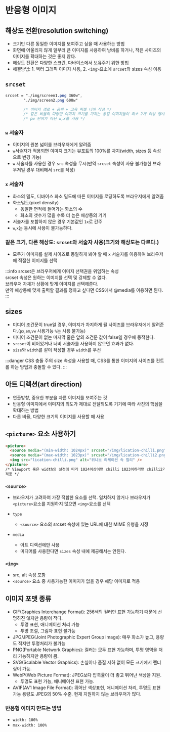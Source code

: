 # 반응형 이미지

## 해상도 전환(resolution switching)

- 크기만 다른 동일한 이미지를 보여주고 싶을 때 사용하는 방법
- 화면에 어울리지 않게 일부러 큰 이미지를 사용하여 낭비를 하거나, 작은 사이즈의 이미지를 확대하는 것은 좋지 않다.
- 해상도 전환은 다양한 스크린, 다바이스에서 보유주기 위한 방법
- 해결방법: 1. 벡터 그래픽 이미지 사용, 2. `<img>`요소에 `srcset`와 sizes 속성 이용

## `srcset`

```css
srcset = "./img/screen1.png 360w",
        "./img/screen2.png 600w"

        /* 이미지 경로 + 공백 + 고육 픽셀 너비 작성 */
        /* 같은 비율의 다양한 이미지 크기를 가지는 동일 이미지들이 최소 2개 이상 명시하는 속성 */
        /* pw 단위가 아닌 w,x를 사용 */
```

### `w` 서술자

- 이미지의 원본 넓이를 브라우저에게 알려줌
- `w`서술자가 적용되면 이미지 크기는 뷰포트의 100%를 차지(width, sizes 등 속성으로 변경 가능)
- `w` 서술자를 사용한 경우 `src` 속성을 무시(만약 `srcset` 속성이 사용 불가능한 브라우저일 경우 대비해서 `src`를 작성)

### `x` 서술자

- 화소의 밀도, 디바이스 화소 밀도에 따른 이미지를 로딩하도록 브라우저에게 알려줌
- 화소밀도(pixel density)
  - 동일한 면적에 들어가는 화소의 수
  - 화소의 갯수가 많을 수록 더 높은 해상동의 기기
- 서술자를 포함하지 않은 경우 기본값인 `1x`로 간주
- `w`,`x`는 동시에 사용이 불가능하다.

### 같은 크기, 다른 해상도: `srcset`와 서술자 사용(크기와 해상도는 다르다.)

- 모두가 이미지를 실제 사이즈로 동일하게 봐야 할 때 `x` 서술자를 이용하여 브라우저에 적절한 이미지를 선택

:::info
srcset은 브라우저에게 이미지 선택권을 위임하는 속성<br/>
srcset 속성은 원하는 이미지를 선택 및 강제할 수 없다.<br/>
브라우저 자체가 상황에 맞게 이미지를 선택해준다.<br/>
만약 해상동에 맞게 출력할 결과를 정하고 싶다면 CSS에서 @media를 이용하면 된다.
:::

## sizes

- 미디어 조건문이 true일 경우, 이미지가 차지하게 될 사이즈를 브라우저에게 알려준다.(`px`,`em`,`vw` 사용가능 `%`는 사용 불가능)
- 미디어 조건문이 없는 마지막 줄은 앞의 조건문 값이 false일 경우에 동작한다.
- `srcset`이 비어있거나 너비 서술자를 사용하지 않으면 효과가 없다.
- `size`와 `width`를 같이 작성할 경우 `width`를 우선

:::danger
CSS 충돌 주의
size 속성을 사용할 때, CSS를 통한 이미지의 사이즈를 컨트롤 하는 방법과 충돌할 수 있다.
:::

## 아트 디렉션(art direction)

- 연출방향, 중요한 부분을 자른 이미지를 보여주는 것
- 반응형 이미지에서 이미지의 의도가 제대로 전달되도록 기기에 따라 사진의 핵심을 확대하는 방법
- 다른 비율, 다양한 크기의 이미지를 사용할 때 사용

## `<picture>` 요소 사용하기

```html
<picture>
  <source media="(min-width: 1024px)" srcset="/img/lication-chilli.png" />
  <source media="(max-width: 1023px)" srcset="/img/lication-chilli2.png" />
  <img src="lication-chilli.png" alt="위니브 리케이션 속 칠리" />
</picture>
/* Viewport 혹은 width의 설정에 따라 1024이상이면 chilli 1023이하라면 chilli2가
적용 */
```

### `<source>`

- 브라우저가 고려하여 가장 적합한 요소를 선택. 일치하지 않거나 브라우저가 `<picture>`요소를 지원하지 않으면 `<img>`요소를 선택

- `type`
  - `<source>` 요소의 srcset 속성에 있는 URL에 대한 MIME 유형을 지정

- `media`
  - 아트 디렉션에만 사용
  - 미디어를 사용한다면 `sizes` 속성 내에 제공해서는 안된다.

### `<img>`

- src, alt 속성 포함
- `<source>` 요소 중 사용가능한 이미지가 없을 경우 해당 이미지로 적용

## 이미지 포맷 종류

- GIF(Graphics Interchange Format): 256색의 컬러만 표현 가능하기 때문에 선명하진 않지만 용량이 적다.
  - 투명 표현, 애니메이션 처리 가능
  - 투명 조절, 그림자 표현 불가능
- JPG/JPEG(Joint Photographic Expert Group image): 매우 화소가 높고, 용량도 적지만 투명처리가 불가능
- PNG(Portable Network Graphics): 컬러는 모두 표현 가능하며, 투명 영역을 처리 가능하지만 용량이 큼.
- SVG(Scalable Vector Graphics): 손실이나 품질 저하 없이 모든 크기에서 렌더링이 가능.
- WebP(Web Picture Format): JPEG보다 압축률이 더 좋고 뛰어난 색상을 지원.
  - 투명도 표현 가능, 애니메이션 표현 가능.
- AVIF(AV1 Image File Format): 뛰어난 색상표현, 애니메이션 처리, 투명도 표현 가능 용량도 JPEG의 50% 수준. 현재 지원하지 않는 브라우저가 많다.

### 반응형 이미지 만드는 방법

- `width: 100%`
- `max-width: 100%`
